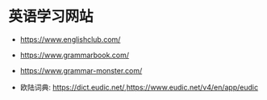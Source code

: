 # 英语学习网站

- <https://www.englishclub.com/>
- <https://www.grammarbook.com/>
- <https://www.grammar-monster.com/>


- 欧陆词典: <https://dict.eudic.net/>,<https://www.eudic.net/v4/en/app/eudic>
